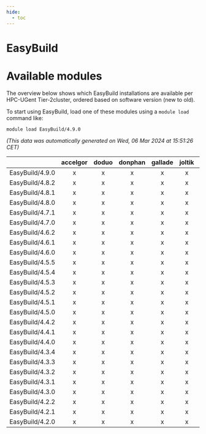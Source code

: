 ```yaml
---
hide:
  - toc
---
```


EasyBuild
=========

# Available modules


The overview below shows which EasyBuild installations are available per HPC-UGent Tier-2cluster, ordered based on software version (new to old).

To start using EasyBuild, load one of these modules using a `module load` command like:

```shell
module load EasyBuild/4.9.0
```

*(This data was automatically generated on Wed, 06 Mar 2024 at 15:51:26 CET)*  

| |accelgor|doduo|donphan|gallade|joltik|skitty|
| :---: | :---: | :---: | :---: | :---: | :---: | :---: |
|EasyBuild/4.9.0|x|x|x|x|x|x|
|EasyBuild/4.8.2|x|x|x|x|x|x|
|EasyBuild/4.8.1|x|x|x|x|x|x|
|EasyBuild/4.8.0|x|x|x|x|x|x|
|EasyBuild/4.7.1|x|x|x|x|x|x|
|EasyBuild/4.7.0|x|x|x|x|x|x|
|EasyBuild/4.6.2|x|x|x|x|x|x|
|EasyBuild/4.6.1|x|x|x|x|x|x|
|EasyBuild/4.6.0|x|x|x|x|x|x|
|EasyBuild/4.5.5|x|x|x|x|x|x|
|EasyBuild/4.5.4|x|x|x|x|x|x|
|EasyBuild/4.5.3|x|x|x|x|x|x|
|EasyBuild/4.5.2|x|x|x|x|x|x|
|EasyBuild/4.5.1|x|x|x|x|x|x|
|EasyBuild/4.5.0|x|x|x|x|x|x|
|EasyBuild/4.4.2|x|x|x|x|x|x|
|EasyBuild/4.4.1|x|x|x|x|x|x|
|EasyBuild/4.4.0|x|x|x|x|x|x|
|EasyBuild/4.3.4|x|x|x|x|x|x|
|EasyBuild/4.3.3|x|x|x|x|x|x|
|EasyBuild/4.3.2|x|x|x|x|x|x|
|EasyBuild/4.3.1|x|x|x|x|x|x|
|EasyBuild/4.3.0|x|x|x|x|x|x|
|EasyBuild/4.2.2|x|x|x|x|x|x|
|EasyBuild/4.2.1|x|x|x|x|x|x|
|EasyBuild/4.2.0|x|x|x|x|x|x|
